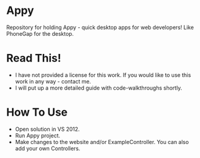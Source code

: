 Appy
====================

Repository for holding Appy - quick desktop apps for web developers! Like PhoneGap for the desktop.

# Read This!

* I have not provided a license for this work. If you would like to use this work in any way - contact me.
* I will put up a more detailed guide with code-walkthroughs shortly.

# How To Use

* Open solution in VS 2012.
* Run Appy project.
* Make changes to the website and/or ExampleController. You can also add your own Controllers.
